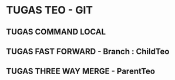 # TUGAS TEO - GIT

## TUGAS COMMAND LOCAL

## TUGAS FAST FORWARD - Branch : ChildTeo

## TUGAS THREE WAY MERGE - ParentTeo